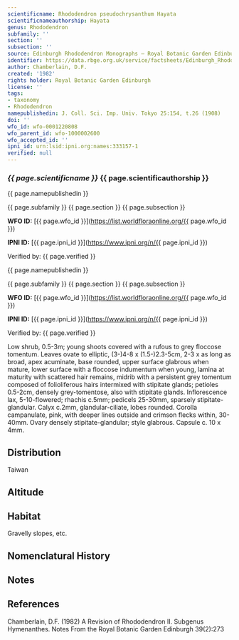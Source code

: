 ```yaml
---
scientificname: Rhododendron pseudochrysanthum Hayata
scientificnameauthorship: Hayata
genus: Rhododendron
subfamily: ''
section: ''
subsection: ''
source: Edinburgh Rhododendron Monographs – Royal Botanic Garden Edinburgh
identifier: https://data.rbge.org.uk/service/factsheets/Edinburgh_Rhododendron_Monographs.xhtml
author: Chamberlain, D.F.
created: '1982'
rights holder: Royal Botanic Garden Edinburgh
license: ''
tags:
- taxonomy
- Rhododendron
namepublishedin: J. Coll. Sci. Imp. Univ. Tokyo 25:154, t.26 (1908)
doi: ''
wfo_id: wfo-0001220808
wfo_parent_id: wfo-1000002600
wfo_accepted_id: ''
ipni_id: urn:lsid:ipni.org:names:333157-1
verified: null
---
```

### _{{ page.scientificname }}_ {{ page.scientificauthorship }}
 {{ page.namepublishedin }}

{{ page.subfamily }} {{ page.section }} {{ page.subsection }}

**WFO ID:** [{{ page.wfo_id }}](https://list.worldfloraonline.org/{{ page.wfo_id }})

**IPNI ID:** [{{ page.ipni_id }}](https://www.ipni.org/n/{{ page.ipni_id }})

Verified by: {{ page.verified }}

 {{ page.namepublishedin }}

{{ page.subfamily }} {{ page.section }} {{ page.subsection }}

**WFO ID:** [{{ page.wfo_id }}](https://list.worldfloraonline.org/{{ page.wfo_id }})

**IPNI ID:** [{{ page.ipni_id }}](https://www.ipni.org/n/{{ page.ipni_id }})

Verified by: {{ page.verified }}



Low shrub, 0.5-3m; young shoots covered with a rufous to grey floccose tomentum. Leaves ovate to elliptic, (3-)4-8 x (1.5-)2.3-5cm, 2-3 x as long as broad, apex acuminate, base rounded, upper surface glabrous when mature, lower surface with a floccose indumentum when young, lamina at maturity with scattered hair remains, midrib with a persistent grey tomentum composed of folioliferous hairs intermixed with stipitate glands; petioles 0.5-2cm, densely grey-tomentose, also with stipitate glands. Inflorescence lax, 5-10-flowered; rhachis c.5mm; pedicels 25-30mm, sparsely stipitate-glandular. Calyx c.2mm, glandular-ciliate, lobes rounded. Corolla campanulate, pink, with deeper lines outside and crimson flecks within, 30-40mm. Ovary densely stipitate-glandular; style glabrous. Capsule c. 10 x 4mm.

## Distribution
Taiwan

## Altitude


## Habitat
Gravelly slopes, etc.

## Nomenclatural History

                       
## Notes


## References

Chamberlain, D.F. (1982) A Revision of Rhododendron II. Subgenus Hymenanthes. Notes From the Royal Botanic Garden Edinburgh 39(2):273
